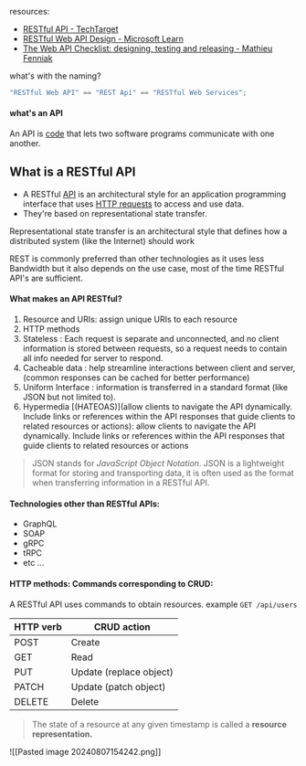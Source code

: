 resources:
- [RESTful API - TechTarget](https://www.techtarget.com/searchapparchitecture/definition/RESTful-API)
- [RESTful Web API Design - Microsoft Learn](https://learn.microsoft.com/en-us/azure/architecture/best-practices/api-design)
- [The Web API Checklist: designing, testing and releasing - Mathieu Fenniak](https://mathieu.fenniak.net/the-api-checklist/)

what's with the naming?
```c#
"RESTful Web API" == "REST Api" == "RESTful Web Services";
```

#### what's an API
An API is [code](https://www.techtarget.com/whatis/definition/code) that lets two software programs communicate with one another.

## What is a RESTful API
- A RESTful [API](https://www.techtarget.com/searchapparchitecture/definition/application-program-interface-API) is an architectural style for an application programming interface that uses [HTTP requests](https://www.theserverside.com/blog/Coffee-Talk-Java-News-Stories-and-Opinions/HTTP-methods) to access and use data.
- They're based on representational state transfer.

Representational state transfer is an architectural style that defines how a distributed system (like the Internet) should work

REST is commonly preferred than other technologies as it uses less Bandwidth but it also depends on the use case, most of the time RESTful API's are sufficient.

#### What makes an API RESTful? 
1. Resource and URIs: assign unique URIs to each resource
2. HTTP methods
3. Stateless : Each request is separate and unconnected, and no client information is stored between requests, so a request needs to contain all info needed for server to respond.
4. Cacheable data : help streamline interactions between client and server, (common responses can be cached for better performance)
5. Uniform Interface : information is transferred in a standard format (like JSON but not limited to).
6. Hypermedia [(HATEOAS)](allow clients to navigate the API dynamically. Include links or references within the API responses that guide clients to related resources or actions): allow clients to navigate the API dynamically. Include links or references within the API responses that guide clients to related resources or actions

> JSON stands for _JavaScript Object Notation_. JSON is a lightweight format for storing and transporting data, it is often used as the format when transferring information in a RESTful API.
#### Technologies other than RESTful APIs:
- GraphQL
- SOAP
- gRPC
- tRPC
- etc ...

#### HTTP methods: Commands corresponding to CRUD:
A RESTful API uses commands to obtain resources. 
example `GET /api/users`

| HTTP verb | CRUD action             |
| --------- | ----------------------- |
| POST      | Create                  |
| GET       | Read                    |
| PUT       | Update (replace object) |
| PATCH     | Update (patch object)   |
| DELETE    | Delete                  |
 >The state of a resource at any given timestamp is called a **resource representation.**
 
![[Pasted image 20240807154242.png]]



